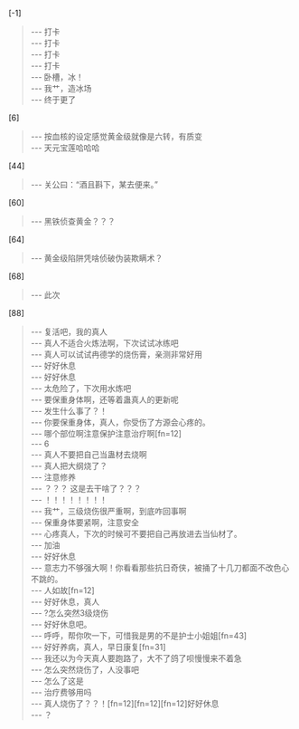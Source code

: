
[-1] 
>--- 打卡<br>
>--- 打卡<br>
>--- 打卡<br>
>--- 打卡<br>
>--- 卧槽，冰！<br>
>--- 我艹，造冰场<br>
>--- 终于更了<br>

[6] 
>--- 按血核的设定感觉黄金级就像是六转，有质变<br>
>--- 天元宝莲哈哈哈<br>

[44] 
>--- 关公曰：“酒且斟下，某去便来。”<br>

[60] 
>--- 黑铁侦查黄金？？？<br>

[64] 
>--- 黄金级陷阱凭啥侦破伪装欺瞒术？<br>

[68] 
>--- 此次<br>

[88] 
>--- 复活吧，我的真人<br>
>--- 真人不适合火炼法啊，下次试试冰练吧<br>
>--- 真人可以试试冉德学的烧伤膏，亲测非常好用<br>
>--- 好好休息<br>
>--- 好好休息<br>
>--- 太危险了，下次用水炼吧<br>
>--- 要保重身体啊，还等着蛊真人的更新呢<br>
>--- 发生什么事了？！<br>
>--- 你要保重身体，真人，你受伤了方源会心疼的。<br>
>--- 哪个部位啊注意保护注意治疗啊[fn=12]<br>
>--- 6<br>
>--- 真人不要把自己当蛊材去烧啊<br>
>--- 真人把大纲烧了？<br>
>--- 注意修养<br>
>--- ？？？ 这是去干啥了？？？<br>
>--- ！！！！！！！！<br>
>--- 我艹，三级烧伤很严重啊，到底咋回事啊<br>
>--- 保重身体要紧啊，注意安全<br>
>--- 心疼真人，下次的时候可不要把自己再放进去当仙材了。<br>
>--- 加油<br>
>--- 好好休息<br>
>--- 意志力不够强大啊！你看看那些抗日奇侠，被捅了十几刀都面不改色心不跳的。<br>
>--- 人如故[fn=12]<br>
>--- 好好休息，真人<br>
>--- ?怎么突然3级烧伤<br>
>--- 好好休息吧。<br>
>--- 呼呼，帮你吹一下，可惜我是男的不是护士小姐姐[fn=43]<br>
>--- 好好养病，真人，早日康复[fn=31]<br>
>--- 我还以为今天真人要跑路了，大不了鸽了呗慢慢来不着急<br>
>--- 怎么突然烧伤了，人没事吧<br>
>--- 怎么了这是<br>
>--- 治疗费够用吗<br>
>--- 真人烧伤了？？！[fn=12][fn=12][fn=12]好好休息<br>
>--- ？<br>
